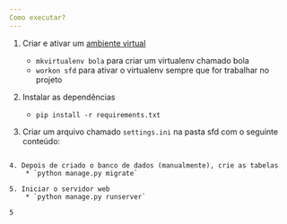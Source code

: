 ```yaml
---
Como executar?
---
```

1. Criar e ativar um [ambiente virtual](http://docs.python-guide.org/en/latest/dev/virtualenvs/)
    * `mkvirtualenv bola` para criar um virtualenv chamado bola
    * `workon sfd` para ativar o virtualenv sempre que for trabalhar no projeto

2. Instalar as dependências
    * `pip install -r requirements.txt`

3. Criar um arquivo chamado `settings.ini` na pasta sfd com o seguinte conteúdo:
```

4. Depois de criado o banco de dados (manualmente), crie as tabelas
    * `python manage.py migrate`

5. Iniciar o servidor web
    * `python manage.py runserver`

5
